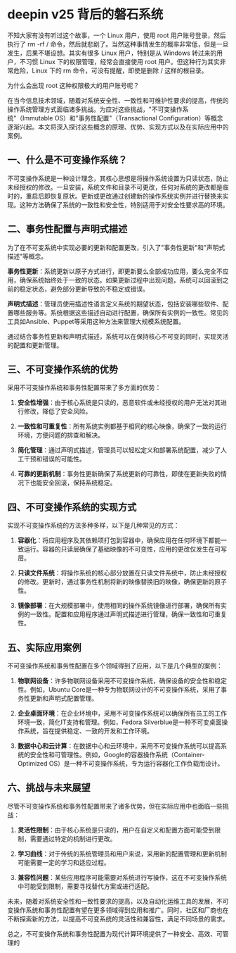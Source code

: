 # deepin v25 背后的磐石系统

不知大家有没有听过这个故事，一个 Linux 用户，使用 root 用户账号登录，然后执行了 rm -rf / 命令，然后就悲剧了。当然这种事情发生的概率非常低，但是一旦发生，后果不堪设想。其实有很多 Linux 用户，特别是从 Windows 转过来的用户，不习惯 Linux 下的权限管理，经常会直接使用 root 用户。但这种行为其实非常危险，Linux 下的 rm 命令，可没有提醒，即使是删除 / 这样的根目录。

为什么会出现 root 这种权限极大的用户账号呢？


在当今信息技术领域，随着对系统安全性、一致性和可维护性要求的提高，传统的操作系统管理方式面临诸多挑战。为应对这些挑战，"不可变操作系统"（Immutable OS）和"事务性配置"（Transactional Configuration）等概念逐渐兴起。本文将深入探讨这些概念的原理、优势、实现方式以及在实际应用中的案例。

## 一、什么是不可变操作系统？

不可变操作系统是一种设计理念，其核心思想是将操作系统设置为只读状态，防止未经授权的修改。一旦安装，系统文件和目录不可更改，任何对系统的更改都是临时的，重启后即恢复原状。更新或更改通过创建新的操作系统实例并进行替换来实现。这种方法确保了系统的一致性和安全性，特别适用于对安全性要求高的环境。

## 二、事务性配置与声明式描述

为了在不可变系统中实现必要的更新和配置更改，引入了"事务性更新"和"声明式描述"等概念。

**事务性更新**：系统更新以原子方式进行，即更新要么全部成功应用，要么完全不应用，确保系统始终处于一致的状态。如果更新过程中出现问题，系统可以回滚到之前的稳定状态，避免部分更新导致的不稳定或错误。

**声明式描述**：管理员使用描述性语言定义系统的期望状态，包括安装哪些软件、配置哪些服务等。系统根据这些描述自动进行配置，确保所有实例的一致性。常见的工具如Ansible、Puppet等采用这种方法来管理大规模系统配置。

通过结合事务性更新和声明式描述，系统可以在保持核心不可变的同时，实现灵活的配置和更新管理。

## 三、不可变操作系统的优势

采用不可变操作系统和事务性配置带来了多方面的优势：

1. **安全性增强**：由于核心系统是只读的，恶意软件或未经授权的用户无法对其进行修改，降低了安全风险。

2. **一致性和可重复性**：所有系统实例都基于相同的核心映像，确保了一致的运行环境，方便问题的排查和解决。

3. **简化管理**：通过声明式描述，管理员可以轻松定义和部署系统配置，减少了人工干预和错误的可能性。

4. **可靠的更新机制**：事务性更新确保了系统更新的可靠性，即使在更新失败的情况下也能安全回滚，保持系统稳定。

## 四、不可变操作系统的实现方式

实现不可变操作系统的方法多种多样，以下是几种常见的方式：

1. **容器化**：将应用程序及其依赖项打包到容器中，确保应用在任何环境下都能一致运行。容器的只读层确保了基础映像的不可变性，应用的更改仅发生在可写层。

2. **只读文件系统**：将操作系统的核心部分放置在只读文件系统中，防止未经授权的修改。更新时，通过事务性机制将新的映像替换旧的映像，确保更新的原子性。

3. **镜像部署**：在大规模部署中，使用相同的操作系统镜像进行部署，确保所有实例的一致性。配置和应用程序通过声明式描述进行管理，确保一致性和可重复性。

## 五、实际应用案例

不可变操作系统和事务性配置在多个领域得到了应用，以下是几个典型的案例：

1. **物联网设备**：许多物联网设备采用不可变操作系统，确保设备的安全性和稳定性。例如，Ubuntu Core是一种专为物联网设计的不可变操作系统，采用了事务性更新和声明式配置管理。

2. **企业桌面环境**：在企业环境中，采用不可变操作系统可以确保所有员工的工作环境一致，简化IT支持和管理。例如，Fedora Silverblue是一种不可变桌面操作系统，旨在提供稳定、一致的开发和工作环境。

3. **数据中心和云计算**：在数据中心和云环境中，采用不可变操作系统可以提高系统的安全性和可管理性。例如，Google的容器操作系统（Container-Optimized OS）是一种不可变操作系统，专为运行容器化工作负载而设计。

## 六、挑战与未来展望

尽管不可变操作系统和事务性配置带来了诸多优势，但在实际应用中也面临一些挑战：

1. **灵活性限制**：由于核心系统是只读的，用户在自定义和配置方面可能受到限制，需要通过特定的机制进行更改。

2. **学习曲线**：对于传统的系统管理员和用户来说，采用新的配置管理和更新机制可能需要一定的学习和适应过程。

3. **兼容性问题**：某些应用程序可能需要对系统进行写操作，这在不可变操作系统中可能受到限制，需要寻找替代方案或进行适配。

未来，随着对系统安全性和一致性要求的提高，以及自动化运维工具的发展，不可变操作系统和事务性配置有望在更多领域得到应用和推广。同时，社区和厂商也在不断探索新的方法，以提高不可变系统的灵活性和兼容性，满足不同场景的需求。

总之，不可变操作系统和事务性配置为现代计算环境提供了一种安全、高效、可管理的 